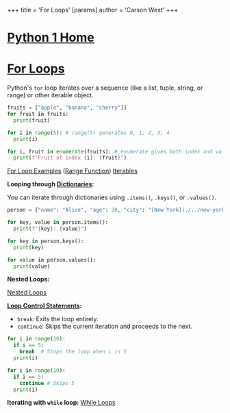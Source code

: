 +++
 title = 'For Loops'
[params]
	author = 'Carson West'
+++
# [Python 1 Home](./../python-1-home/)
# [For Loops](./../for-loops/) 
Python's `for` loop iterates over a sequence (like a list, tuple, string, or range) or other iterable object.

```python
fruits = ["apple", "banana", "cherry"]]
for fruit in fruits:
  print(fruit)

for i in range(5): # range(5) generates 0, 1, 2, 3, 4
  print(i)

for i, fruit in enumerate(fruits): # enumerate gives both index and value
  print(f"Fruit at index {i}: {fruit}")
```

[For Loop Examples](./../for-loop-examples/)  ([Range Function](./../range-function/)) [Iterables](./../iterables/)


**Looping through [Dictionaries](./../dictionaries/):**

You can iterate through dictionaries using `.items()`, `.keys()`, or `.values()`.

```python
person = {"name": "Alice", "age": 30, "city": "[New York](./../new-york/)"}

for key, value in person.items():
  print(f"{key}: {value}")

for key in person.keys():
  print(key)

for value in person.values():
  print(value)
```

**Nested Loops:**

[Nested Loops](./../nested-loops/)

**[Loop Control Statements](./../loop-control-statements/):**

* `break`: Exits the loop entirely.
* `continue`: Skips the current iteration and proceeds to the next.

```python
for i in range(10):
  if i == 5:
    break  # Stops the loop when i is 5
  print(i)

for i in range(10):
  if i == 5:
    continue # Skips 5
  print(i)
```

**Iterating with `while` loop:** [While Loops](./../while-loops/)
